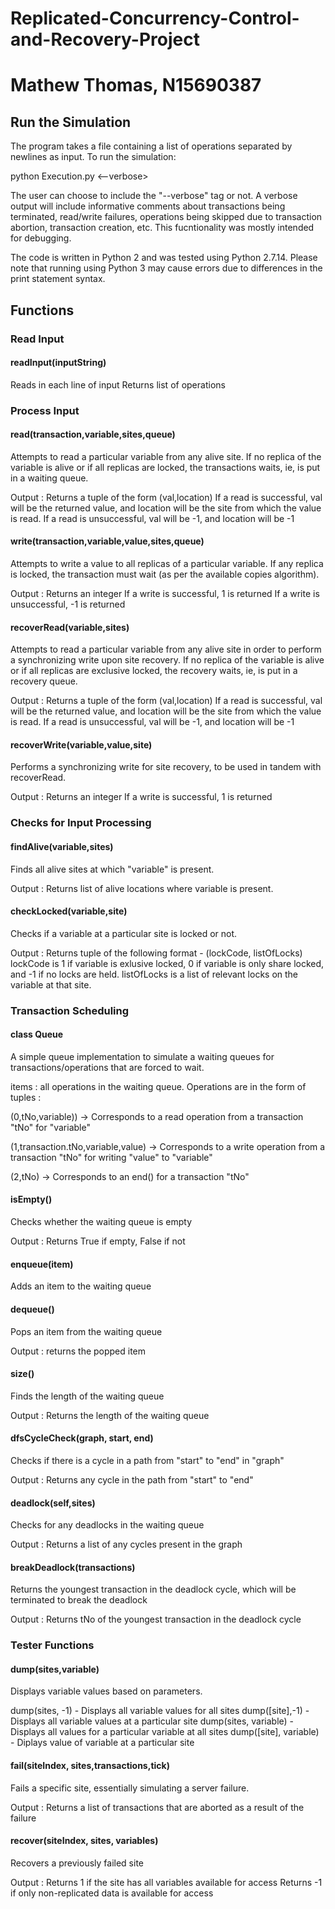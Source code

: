 # Replicated-Concurrency-Control-and-Recovery-Project
# Mathew Thomas, N15690387
## Run the Simulation
The program takes a file containing a list of operations separated by newlines as input.
To run the simulation:

python Execution.py <filename> <--verbose>

The user can choose to include the "--verbose" tag or not. A verbose output will include informative comments about transactions being terminated, read/write failures, operations being skipped due to transaction abortion, transaction creation, etc. This fucntionality was mostly intended for debugging.

The code is written in Python 2 and was tested using Python 2.7.14. Please note that running using Python 3 may cause errors due to differences in the print statement syntax.
## Functions

### Read Input
#### readInput(inputString)
Reads in each line of input Returns list of operations


### Process Input
#### read(transaction,variable,sites,queue)
Attempts to read a particular variable from any alive site. If no replica
of the variable is alive or if all replicas are locked, the transactions
waits, ie, is put in a waiting queue.

Output : Returns a tuple of the form (val,location)
If a read is successful, val will be the returned value, and location will
be the site from which the value is read.
If a read is unsuccessful, val will be -1, and location will be -1
#### write(transaction,variable,value,sites,queue)
Attempts to write a value to all replicas of a particular variable.
If any replica is locked, the transaction must wait (as per the available
copies algorithm).

Output : Returns an integer
If a write is successful, 1 is returned
If a write is unsuccessful, -1 is returned
#### recoverRead(variable,sites)
Attempts to read a particular variable from any alive site in order to
perform a synchronizing write upon site recovery.
If no replica of the variable is alive or if all replicas are exclusive locked, the  recovery waits, ie, is put in a recovery queue.

Output : Returns a tuple of the form (val,location)
If a read is successful, val will be the returned value, and location will
be the site from which the value is read.
If a read is unsuccessful, val will be -1, and location will be -1
#### recoverWrite(variable,value,site)
Performs a synchronizing write for site recovery, to be used in tandem
with recoverRead.

Output : Returns an integer
If a write is successful, 1 is returned

### Checks for Input Processing
#### findAlive(variable,sites)
Finds all alive sites at which "variable" is present.

Output : Returns list of alive locations where variable is present.
#### checkLocked(variable,site)
Checks if a variable at a particular site is locked or not.

Output : Returns tuple of the following format - (lockCode, listOfLocks)
lockCode is 1 if variable is exlusive locked, 0 if variable is only share locked,
and -1 if no locks are held.
listOfLocks is a list of relevant locks on the variable at that site.

### Transaction Scheduling
#### class Queue
A simple queue implementation to simulate a waiting queues for
transactions/operations that are forced to wait.

items : all operations in the waiting queue. Operations are in the form
of tuples :

(0,tNo,variable)) -> Corresponds to a read operation from a transaction "tNo"
for "variable"

(1,transaction.tNo,variable,value) -> Corresponds to a write operation from
a transaction "tNo" for writing "value" to "variable"

(2,tNo) -> Corresponds to an end() for a transaction "tNo"
#### isEmpty()
Checks whether the waiting queue is empty

Output : Returns True if empty, False if not
#### enqueue(item)
Adds an item to the waiting queue
#### dequeue()
Pops an item from the waiting queue

Output : returns the popped item
#### size()
Finds the length of the waiting queue

Output : Returns the length of the waiting queue
#### dfsCycleCheck(graph, start, end)
Checks if there is a cycle in a path from "start" to "end" in "graph"

Output : Returns any cycle in the path from "start" to "end"
#### deadlock(self,sites)
Checks for any deadlocks in the waiting queue

Output : Returns a list of any cycles present in the graph
#### breakDeadlock(transactions)
Returns the youngest transaction in the deadlock cycle, which will be terminated
to break the deadlock

Output : Returns tNo of the youngest transaction in the deadlock cycle


### Tester Functions
#### dump(sites,variable)
Displays variable values based on parameters.

dump(sites, -1) - Displays all variable values for all sites
dump([site],-1) - Displays all variable values at a particular site
dump(sites, variable)  - Displays all values for a particular variable at
all sites
dump([site], variable) - Diplays value of variable at a particular site
#### fail(siteIndex, sites,transactions,tick)
Fails a specific site, essentially simulating a server failure.

Output : Returns a list of transactions that are aborted as a result of
the failure
#### recover(siteIndex, sites, variables)
Recovers a previously failed site

Output : Returns 1 if the site has all variables available for access
Returns -1 if only non-replicated data is available for access
